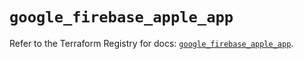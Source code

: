 # `google_firebase_apple_app`

Refer to the Terraform Registry for docs: [`google_firebase_apple_app`](https://registry.terraform.io/providers/hashicorp/google-beta/6.34.0/docs/resources/google_firebase_apple_app).
